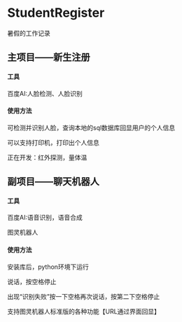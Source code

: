 # StudentRegister
暑假的工作记录
## 主项目——新生注册
#### 工具
百度AI:人脸检测、人脸识别
#### 使用方法
可检测并识别人脸，查询本地的sql数据库回显用户的个人信息

可以支持打印机，打印出个人信息

正在开发：红外探测，量体温

## 副项目——聊天机器人
#### 工具
百度AI:语音识别，语音合成

图灵机器人

#### 使用方法
安装库后，python环境下运行

说话，按空格停止

出现“识别失败”按一下空格再次说话，按第二下空格停止

支持图灵机器人标准版的各种功能【URL通过界面回显】